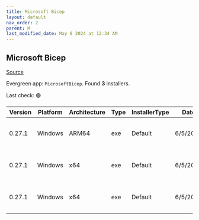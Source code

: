 ```yaml
---
title: Microsoft Bicep
layout: default
nav_order: 2
parent: M
last_modified_date: May 8 2024 at 12:34 AM
---
```


## Microsoft Bicep

[Source](https://docs.microsoft.com/en-us/azure/azure-resource-manager/bicep/overview)

Evergreen app: `MicrosoftBicep`. Found **3** installers.

Last check: 🟢

| Version | Platform | Architecture | Type | InstallerType | Date     | Size     | URI                                                                                                                                                                  |
| ------- | -------- | ------------ | ---- | ------------- | -------- | -------- | -------------------------------------------------------------------------------------------------------------------------------------------------------------------- |
| 0.27.1  | Windows  | ARM64        | exe  | Default       | 6/5/2024 | 80027592 | [https://github.com/Azure/bicep/releases/download/v0.27.1/bicep-win-arm64.exe](https://github.com/Azure/bicep/releases/download/v0.27.1/bicep-win-arm64.exe)         |
| 0.27.1  | Windows  | x64          | exe  | Default       | 6/5/2024 | 34199448 | [https://github.com/Azure/bicep/releases/download/v0.27.1/bicep-setup-win-x64.exe](https://github.com/Azure/bicep/releases/download/v0.27.1/bicep-setup-win-x64.exe) |
| 0.27.1  | Windows  | x64          | exe  | Default       | 6/5/2024 | 77377464 | [https://github.com/Azure/bicep/releases/download/v0.27.1/bicep-win-x64.exe](https://github.com/Azure/bicep/releases/download/v0.27.1/bicep-win-x64.exe)             |

